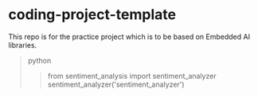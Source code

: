 # coding-project-template
This repo is for the practice project which is to be based on Embedded AI libraries. 

> python
>> from sentiment_analysis import sentiment_analyzer
>> sentiment_analyzer('sentiment_analyzer')